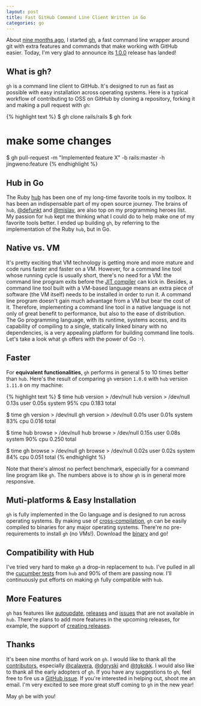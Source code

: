 ```yaml
---
layout: post
title: Fast GitHub Command Line Client Written in Go
categories: go
---
```


About [nine months ago](https://github.com/jingweno/gh/commit/d5615fcb6f9c983fbf5d1297700a26531ddf1173), I started [gh](https://github.com/jingweno/gh),
a fast command line wrapper around git with extra features and commands that make working with GitHub easier.
Today, I'm very glad to announce its [1.0.0](https://github.com/jingweno/gh/releases/tag/v1.0.0) release has landed!

<!--more-->

## What is gh?

`gh` is a command line client to GitHub.
It's designed to run as fast as possible with easy installation across operating systems.
Here is a typical workflow of contributing to OSS on GitHub by cloning a repository, forking it and making a pull request with `gh`:

{% highlight text %}
$ gh clone rails/rails
$ gh fork

# make some changes

$ gh pull-request -m "Implemented feature X" -b rails:master -h jingweno:feature
{% endhighlight %}

## Hub in Go

The Ruby [hub](https://github.com/github/hub) has been one of my long-time favorite tools in my toolbox.
It has been an indispensable part of my open source journey.
The brains of `hub`, [@defunkt](https://github.com/defunkt) and [@mislav](https://github.com/mislav), are also top on my programming heroes list.
My passion for `hub` kept me thinking what I could do to help make one of my favorite tools better.
I ended up building `gh`, by referring to the implementation of the Ruby `hub`, but in Go.

## Native vs. VM

It's pretty exciting that VM technology is getting more and more mature and code runs faster and faster on a VM.
However, for a command line tool whose running cycle is usually short, there's no need for a VM:
the command line program exits before the [JIT compiler](http://en.wikipedia.org/wiki/Just-in-time_compilation) can kick in.
Besides, a command line tool built with a VM-based language means an extra piece of software (the VM itself) needs to be installed in order to run it.
A command line program doesn't gain much advantage from a VM but bear the cost of it.
Therefore, implementing a command line tool in a native language is not only of great benefit to performance, but also to the ease of distribution.
The Go programming language, with its runtime, systems access, and its capability of compiling to a single, statically linked binary with no
dependencies, is a very appealing platform for building command line tools. Let's take a look what `gh` offers with the power of Go :-).

## Faster

For **equivalent functionalities**, `gh` performs in general 5 to 10 times better than `hub`.
Here's the result of comparing `gh` version `1.0.0` with `hub` version `1.11.0` on my machine:

{% highlight text %}
$ time hub version > /dev/null
hub version > /dev/null  0.13s user 0.05s system 95% cpu 0.183 total

$ time gh version > /dev/null
gh version > /dev/null  0.01s user 0.01s system 83% cpu 0.016 total

$ time hub browse > /dev/null
hub browse > /dev/null  0.15s user 0.08s system 90% cpu 0.250 total

$ time gh browse > /dev/null
gh browse > /dev/null  0.02s user 0.02s system 84% cpu 0.051 total
{% endhighlight %}

Note that there's almost no perfect benchmark, especially for a command line program like `gh`.
The numbers above is to show `gh` is in general more responsive.

## Muti-platforms & Easy Installation

`gh` is fully implemented in the Go language and is designed to run across operating systems.
By making use of [cross-compilation](http://dave.cheney.net/2012/09/08/an-introduction-to-cross-compilation-with-go),
`gh` can be easily compiled to binaries for any major operating systems.
There're no pre-requirements to install `gh` (no VMs!). Download the [binary](https://github.com/jingweno/gh/releases) and go!

## Compatibility with Hub

I've tried very hard to make `gh` a drop-in replacement to `hub`.
I've pulled in all the [cucumber tests](https://github.com/jingweno/gh/tree/master/features) from `hub` and 90% of them are passing now.
I'll continuously put efforts on making `gh` fully compatible with `hub`.

## More Features

`gh` has features like [autoupdate](https://github.com/jingweno/gh#autoupdate), [releases](https://github.com/jingweno/gh#gh-release-beta) and [issues](https://github.com/jingweno/gh#gh-issues-beta) that are not available in `hub`.
There're plans to add more features in the upcoming releases, for example, the support of [creating releases](https://github.com/jingweno/gh/pull/129).

## Thanks

It's been nine months of hard work on `gh`.
I would like to thank all the [contributors](https://github.com/jingweno/gh/graphs/contributors),
especially [@calavera](https://github.com/calavera), [@dgryski](https://github.com/dgryski) and [@tgkokk](https://github.com/tgkokk).
I would also like to thank all the early adopters of `gh`.
If you have any suggestions to `gh`,
feel free to fire us a [GitHub issue](https://github.com/jingweno/gh/issues?state=open).
If you're interested in helping out, shoot me an email.
I'm very excited to see more great stuff coming to `gh` in the new year!

May `gh` be with you!
